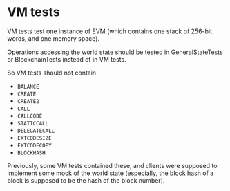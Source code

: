 VM tests
========

VM tests test one instance of EVM (which contains one stack of 256-bit words, and one memory space).

Operations accessing the world state should be tested in GeneralStateTests or BlockchainTests instead of in VM tests.

So VM tests should not contain

* `BALANCE`
* `CREATE`
* `CREATE2`
* `CALL`
* `CALLCODE`
* `STATICCALL`
* `DELEGATECALL`
* `EXTCODESIZE`
* `EXTCODECOPY`
* `BLOCKHASH`

Previously, some VM tests contained these, and clients were supposed to implement some mock of the world state (especially, the block hash of a block is supposed to be the hash of the block number).